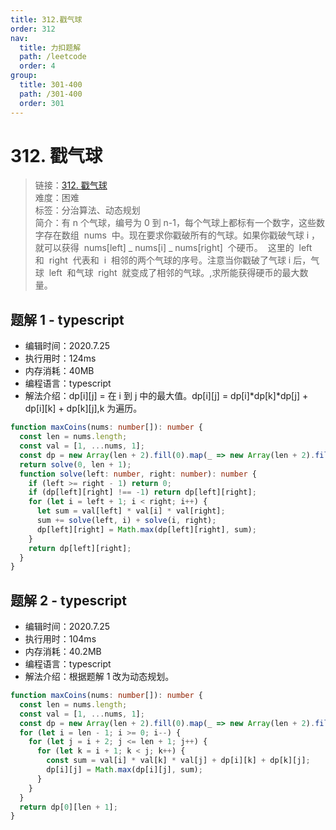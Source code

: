 ```yaml
---
title: 312.戳气球
order: 312
nav:
  title: 力扣题解
  path: /leetcode
  order: 4
group:
  title: 301-400
  path: /301-400
  order: 301
---
```


# 312. 戳气球

> 链接：[312. 戳气球](https://leetcode-cn.com/problems/burst-balloons/)  
> 难度：困难  
> 标签：分治算法、动态规划  
> 简介：有 n 个气球，编号为 0 到 n-1，每个气球上都标有一个数字，这些数字存在数组  nums  中。现在要求你戳破所有的气球。如果你戳破气球 i ，就可以获得  nums[left] _ nums[i] _ nums[right]  个硬币。  这里的  left  和  right  代表和  i  相邻的两个气球的序号。注意当你戳破了气球 i 后，气球  left  和气球  right  就变成了相邻的气球。,求所能获得硬币的最大数量。

## 题解 1 - typescript

- 编辑时间：2020.7.25
- 执行用时：124ms
- 内存消耗：40MB
- 编程语言：typescript
- 解法介绍：dp[i][j] = 在 i 到 j 中的最大值。dp[i][j] = dp[i]*dp[k]*dp[j] + dp[i][k] + dp[k][j],k 为遍历。

```typescript
function maxCoins(nums: number[]): number {
  const len = nums.length;
  const val = [1, ...nums, 1];
  const dp = new Array(len + 2).fill(0).map(_ => new Array(len + 2).fill(-1));
  return solve(0, len + 1);
  function solve(left: number, right: number): number {
    if (left >= right - 1) return 0;
    if (dp[left][right] !== -1) return dp[left][right];
    for (let i = left + 1; i < right; i++) {
      let sum = val[left] * val[i] * val[right];
      sum += solve(left, i) + solve(i, right);
      dp[left][right] = Math.max(dp[left][right], sum);
    }
    return dp[left][right];
  }
}
```

## 题解 2 - typescript

- 编辑时间：2020.7.25
- 执行用时：104ms
- 内存消耗：40.2MB
- 编程语言：typescript
- 解法介绍：根据题解 1 改为动态规划。

```typescript
function maxCoins(nums: number[]): number {
  const len = nums.length;
  const val = [1, ...nums, 1];
  const dp = new Array(len + 2).fill(0).map(_ => new Array(len + 2).fill(0));
  for (let i = len - 1; i >= 0; i--) {
    for (let j = i + 2; j <= len + 1; j++) {
      for (let k = i + 1; k < j; k++) {
        const sum = val[i] * val[k] * val[j] + dp[i][k] + dp[k][j];
        dp[i][j] = Math.max(dp[i][j], sum);
      }
    }
  }
  return dp[0][len + 1];
}
```
